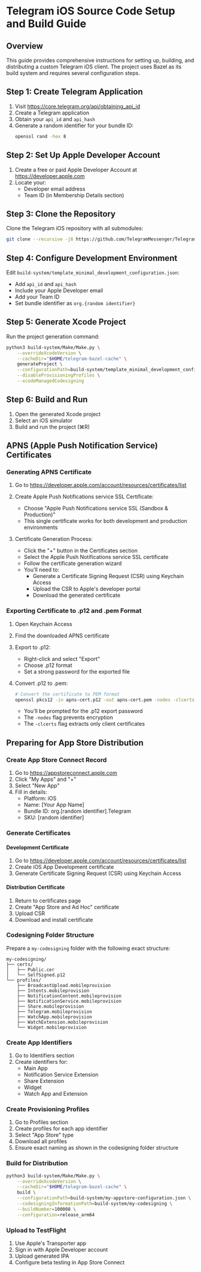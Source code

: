 # Telegram iOS Source Code Setup and Build Guide

## Overview

This guide provides comprehensive instructions for setting up, building, and distributing a custom Telegram iOS client. The project uses Bazel as its build system and requires several configuration steps.

## Step 1: Create Telegram Application

1. Visit https://core.telegram.org/api/obtaining_api_id
2. Create a Telegram application
3. Obtain your `api_id` and `api_hash`
4. Generate a random identifier for your bundle ID:
   ```bash
   openssl rand -hex 8
   ```

## Step 2: Set Up Apple Developer Account

1. Create a free or paid Apple Developer Account at https://developer.apple.com
2. Locate your:
   - Developer email address
   - Team ID (in Membership Details section)

## Step 3: Clone the Repository

Clone the Telegram iOS repository with all submodules:
```bash
git clone --recursive -j8 https://github.com/TelegramMessenger/Telegram-iOS.git
```

## Step 4: Configure Development Environment

Edit `build-system/template_minimal_development_configuration.json`:
- Add `api_id` and `api_hash`
- Include your Apple Developer email
- Add your Team ID
- Set bundle identifier as `org.{random identifier}`

## Step 5: Generate Xcode Project

Run the project generation command:
```bash
python3 build-system/Make/Make.py \
    --overrideXcodeVersion \
    --cacheDir="$HOME/telegram-bazel-cache" \
    generateProject \
    --configurationPath=build-system/template_minimal_development_configuration.json \
    --disableProvisioningProfiles \
    --xcodeManagedCodesigning
```

## Step 6: Build and Run

1. Open the generated Xcode project
2. Select an iOS simulator
3. Build and run the project (⌘R)

## APNS (Apple Push Notification Service) Certificates

### Generating APNS Certificate

1. Go to https://developer.apple.com/account/resources/certificates/list

2. Create Apple Push Notifications service SSL Certificate:
   - Choose "Apple Push Notifications service SSL (Sandbox & Production)"
   - This single certificate works for both development and production environments

3. Certificate Generation Process:
   - Click the "+" button in the Certificates section
   - Select the Apple Push Notifications service SSL certificate
   - Follow the certificate generation wizard
   - You'll need to:
     * Generate a Certificate Signing Request (CSR) using Keychain Access
     * Upload the CSR to Apple's developer portal
     * Download the generated certificate

### Exporting Certificate to .p12 and .pem Format

1. Open Keychain Access
2. Find the downloaded APNS certificate
3. Export to .p12:
   - Right-click and select "Export"
   - Choose .p12 format
   - Set a strong password for the exported file

4. Convert .p12 to .pem:
   ```bash
   # Convert the certificate to PEM format
   openssl pkcs12 -in apns-cert.p12 -out apns-cert.pem -nodes -clcerts
   ```
   - You'll be prompted for the .p12 export password
   - The `-nodes` flag prevents encryption
   - The `-clcerts` flag extracts only client certificates

## Preparing for App Store Distribution

### Create App Store Connect Record

1. Go to https://appstoreconnect.apple.com
2. Click "My Apps" and "+"
3. Select "New App"
4. Fill in details:
   - Platform: iOS
   - Name: [Your App Name]
   - Bundle ID: org.[random identifier].Telegram
   - SKU: [random identifier]

### Generate Certificates

#### Development Certificate
1. Go to https://developer.apple.com/account/resources/certificates/list
2. Create iOS App Development certificate
3. Generate Certificate Signing Request (CSR) using Keychain Access

#### Distribution Certificate
1. Return to certificates page
2. Create "App Store and Ad Hoc" certificate
3. Upload CSR
4. Download and install certificate

### Codesigning Folder Structure

Prepare a `my-codesigning` folder with the following exact structure:

```
my-codesigning/
├── certs/
│   ├── Public.cer
│   └── SelfSigned.p12
└── profiles/
    ├── BroadcastUpload.mobileprovision
    ├── Intents.mobileprovision
    ├── NotificationContent.mobileprovision
    ├── NotificationService.mobileprovision
    ├── Share.mobileprovision
    ├── Telegram.mobileprovision
    ├── WatchApp.mobileprovision
    ├── WatchExtension.mobileprovision
    └── Widget.mobileprovision
```

### Create App Identifiers

1. Go to Identifiers section
2. Create identifiers for:
   - Main App
   - Notification Service Extension
   - Share Extension
   - Widget
   - Watch App and Extension

### Create Provisioning Profiles

1. Go to Profiles section
2. Create profiles for each app identifier
3. Select "App Store" type
4. Download all profiles
5. Ensure exact naming as shown in the codesigning folder structure

### Build for Distribution

```bash
python3 build-system/Make/Make.py \
    --overrideXcodeVersion \
    --cacheDir="$HOME/telegram-bazel-cache" \
    build \
    --configurationPath=build-system/my-appstore-configuration.json \
    --codesigningInformationPath=build-system/my-codesigning \
    --buildNumber=100008 \
    --configuration=release_arm64
```

### Upload to TestFlight

1. Use Apple's Transporter app
2. Sign in with Apple Developer account
3. Upload generated IPA
4. Configure beta testing in App Store Connect

